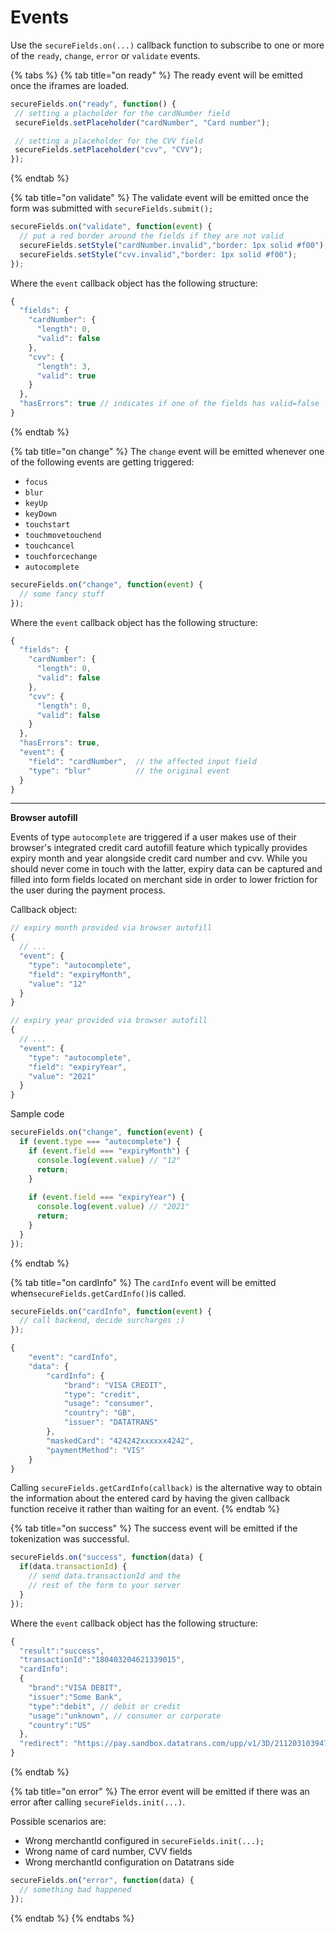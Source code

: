 # Events

Use the `secureFields.on(...)` callback function to subscribe to one or more of the `ready`, `change`, `error` or `validate` events.

{% tabs %}
{% tab title="on ready" %}
The ready event will be emitted once the iframes are loaded.

```javascript
secureFields.on("ready", function() { 
 // setting a placholder for the cardNumber field
 secureFields.setPlaceholder("cardNumber", "Card number");

 // setting a placeholder for the CVV field
 secureFields.setPlaceholder("cvv", "CVV");
});
```
{% endtab %}

{% tab title="on validate" %}
The validate event will be emitted once the form was submitted with `secureFields.submit();`

```javascript
secureFields.on("validate", function(event) {
  // put a red border around the fields if they are not valid
  secureFields.setStyle("cardNumber.invalid","border: 1px solid #f00");
  secureFields.setStyle("cvv.invalid","border: 1px solid #f00");
});
```

Where the `event` callback object has the following structure:

```javascript
{
  "fields": {
    "cardNumber": {
      "length": 0,
      "valid": false
    },
    "cvv": {
      "length": 3,
      "valid": true
    }
  },
  "hasErrors": true // indicates if one of the fields has valid=false
}
```
{% endtab %}

{% tab title="on change" %}
The `change` event will be emitted whenever one of the following events are getting triggered:

* `focus`
* `blur`
* `keyUp`
* `keyDown`
* `touchstart`
* `touchmovetouchend`
* `touchcancel`
* `touchforcechange`
* `autocomplete`

```javascript
secureFields.on("change", function(event) {
  // some fancy stuff
});
```

Where the `event` callback object has the following structure:

```javascript
{
  "fields": {
    "cardNumber": {
      "length": 0,
      "valid": false
    },
    "cvv": {
      "length": 0,
      "valid": false
    }
  },
  "hasErrors": true,
  "event": {
    "field": "cardNumber",  // the affected input field
    "type": "blur"          // the original event
  }
}
```

****

**Browser autofill**

Events of type `autocomplete` are triggered if a user makes use of their browser's integrated credit card autofill feature which typically provides expiry month and year alongside credit card number and cvv. While you should never come in touch with the latter, expiry data can be captured and filled into form fields located on merchant side in order to lower friction for the user during the payment process.

Callback object:

```javascript
// expiry month provided via browser autofill
{
  // ...
  "event": {
    "type": "autocomplete",
    "field": "expiryMonth",
    "value": "12"    
  }
}

// expiry year provided via browser autofill
{
  // ...
  "event": {
    "type": "autocomplete",
    "field": "expiryYear",
    "value": "2021"    
  }
}
```

Sample code

```javascript
secureFields.on("change", function(event) {
  if (event.type === "autocomplete") {
    if (event.field === "expiryMonth") {
      console.log(event.value) // "12"
      return;
    }
    
    if (event.field === "expiryYear") {
      console.log(event.value) // "2021"
      return;
    }
  }
});
```
{% endtab %}

{% tab title="on cardInfo" %}
The `cardInfo` event will be emitted when`secureFields.getCardInfo()`is called.

```javascript
secureFields.on("cardInfo", function(event) {
  // call backend, decide surcharges ;)
});
```

```javascript
{
	"event": "cardInfo",
	"data": {
		"cardInfo": {
			"brand": "VISA CREDIT",
			"type": "credit",
			"usage": "consumer",
			"country": "GB",
			"issuer": "DATATRANS"
		},
		"maskedCard": "424242xxxxxx4242",
		"paymentMethod": "VIS"
	}
}
```

Calling `secureFields.getCardInfo(callback)` is the alternative way to obtain the information about the entered card by having the given callback function receive it rather than waiting for an event.
{% endtab %}

{% tab title="on success" %}
The success event will be emitted if the tokenization was successful.

```javascript
secureFields.on("success", function(data) {
  if(data.transactionId) {
    // send data.transactionId and the
    // rest of the form to your server
  }
});
```

Where the `event` callback object has the following structure:

```javascript
{
  "result":"success",
  "transactionId":"180403204621339015",
  "cardInfo":
  {
    "brand":"VISA DEBIT",
    "issuer":"Some Bank",
    "type":"debit", // debit or credit
    "usage":"unknown", // consumer or corporate
    "country":"US"
  },
  "redirect": "https://pay.sandbox.datatrans.com/upp/v1/3D/211203103947925035" // if a challenge is needed
}
```
{% endtab %}

{% tab title="on error" %}
The error event will be emitted if there was an error after calling `secureFields.init(...)`.

Possible scenarios are:

* Wrong merchantId configured in `secureFields.init(...);`
* Wrong name of card number, CVV fields
* Wrong merchantId configuration on Datatrans side

```javascript
secureFields.on("error", function(data) {
  // something bad happened
});
```
{% endtab %}
{% endtabs %}

